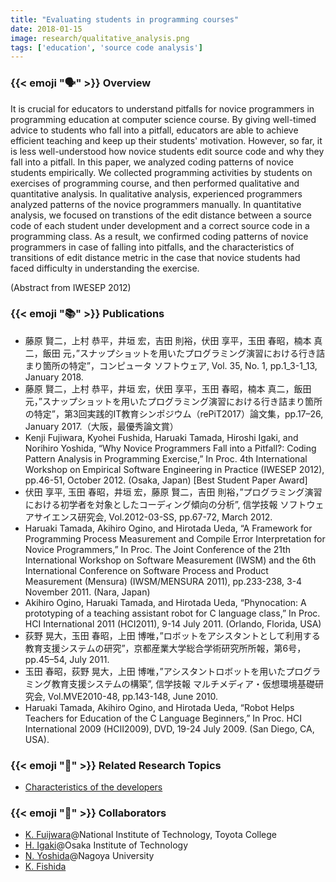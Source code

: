 ```yaml
---
title: "Evaluating students in programming courses"
date: 2018-01-15
image: research/qualitative_analysis.png
tags: ['education', 'source code analysis']
---
```


### {{< emoji ":speaking_head:" >}} Overview

It is crucial for educators to understand pitfalls for novice programmers in programming education at computer science course.
By giving well-timed advice to students who fall into a pitfall, educators are able to achieve efficient teaching and keep up their students' motivation.
However, so far, it is less well-understood how novice students edit source code and why they fall into a pitfall.
In this paper, we analyzed coding patterns of novice students empirically.
We collected programming activities by students on exercises of programming course, and then performed qualitative and quantitative analysis.
In qualitative analysis, experienced programmers analyzed patterns of the novice programmers manually.
In quantitative analysis, we focused on transtions of the edit distance between a source code of each student under development and a correct source code in a programming class.
As a result, we confirmed coding patterns of novice programmers in case of falling into pitfalls, and the characteristics of transitions of edit distance metric in the case that novice students had faced difficulty in understanding the exercise.

(Abstract from IWESEP 2012)


### {{< emoji ":books:" >}} Publications

* 藤原 賢二，上村 恭平，井垣 宏，吉田 則裕，伏田 享平，玉田 春昭，楠本 真二，飯田 元，”スナップショットを用いたプログラミング演習における行き詰まり箇所の特定”，コンピュータ ソフトウェア, Vol. 35, No. 1, pp.1_3-1_13, January 2018.
* 藤原 賢二，上村 恭平，井垣 宏，伏田 享平，玉田 春昭，楠本 真二，飯田 元，”スナップショットを用いたプログラミング演習における行き詰まり箇所の特定”，第3回実践的IT教育シンポジウム（rePiT2017）論文集，pp.17–26, January 2017.（大阪，最優秀論文賞）
* Kenji Fujiwara, Kyohei Fushida, Haruaki Tamada, Hiroshi Igaki, and Norihiro Yoshida, “Why Novice Programmers Fall into a Pitfall?: Coding Pattern Analysis in Programming Exercise,” In Proc. 4th International Workshop on Empirical Software Engineering in Practice (IWESEP 2012), pp.46-51, October 2012. (Osaka, Japan) [Best Student Paper Award]
* 伏田 享平, 玉田 春昭，井垣 宏，藤原 賢二，吉田 則裕，”プログラミング演習における初学者を対象としたコーディング傾向の分析”, 信学技報 ソフトウェアサイエンス研究会, Vol.2012-03-SS, pp.67-72, March 2012.
* Haruaki Tamada, Akihiro Ogino, and Hirotada Ueda, “A Framework for Programming Process Measurement and Compile Error Interpretation for Novice Programmers,” In Proc. The Joint Conference of the 21th International Workshop on Software Measurement (IWSM) and the 6th International Conference on Software Process and Product Measurement (Mensura) (IWSM/MENSURA 2011), pp.233-238, 3-4 November 2011. (Nara, Japan)
* Akihiro Ogino, Haruaki Tamada, and Hirotada Ueda, “Phynocation: A prototyping of a teaching assistant robot for C language class,” In Proc. HCI International 2011 (HCI2011), 9-14 July 2011. (Orlando, Florida, USA)
* 荻野 晃大，玉田 春昭，上田 博唯，”ロボットをアシスタントとして利用する教育支援システムの研究”，京都産業大学総合学術研究所所報，第6号，pp.45–54, July 2011.
* 玉田 春昭，荻野 晃大，上田 博唯，”アシスタントロボットを用いたプログラミング教育支援システムの構築”, 信学技報 マルチメディア・仮想環境基礎研究会, Vol.MVE2010-48, pp.143-148, June 2010.
* Haruaki Tamada, Akihiro Ogino, and Hirotada Ueda, “Robot Helps Teachers for Education of the C Language Beginners,” In Proc. HCI International 2009 (HCII2009), DVD, 19-24 July 2009. (San Diego, CA, USA).

### {{< emoji ":mag_right:" >}} Related Research Topics

* [Characteristics of the developers](../characteristics_of_developers)

### {{< emoji ":handshake:" >}} Collaborators

* [K. Fuijwara](https://researchmap.jp/fujiwara.kenji/?lang=english)@National Institute of Technology, Toyota College
* [H. Igaki](http://igakilab.github.io/)@Osaka Institute of Technology
* [N. Yoshida](https://sites.google.com/site/yoshidaatnu/)@Nagoya University
* [K. Fishida](http://kyohei-fushida.net/)
